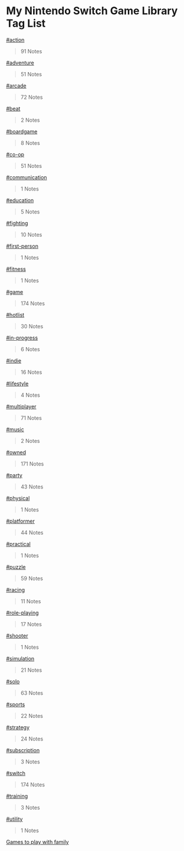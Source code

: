# My Nintendo Switch Game Library Tag List

[#action](./action.html)
> 91 Notes

[#adventure](./adventure.html)
> 51 Notes

[#arcade](./arcade.html)
> 72 Notes

[#beat](./beat.html)
> 2 Notes

[#boardgame](./boardgame.html)
> 8 Notes

[#co-op](./co-op.html)
> 51 Notes

[#communication](./communication.html)
> 1 Notes

[#education](./education.html)
> 5 Notes

[#fighting](./fighting.html)
> 10 Notes

[#first-person](./first-person.html)
> 1 Notes

[#fitness](./fitness.html)
> 1 Notes

[#game](./game.html)
> 174 Notes

[#hotlist](./hotlist.html)
> 30 Notes

[#in-progress](./in-progress.html)
> 6 Notes

[#indie](./indie.html)
> 16 Notes

[#lifestyle](./lifestyle.html)
> 4 Notes

[#multiplayer](./multiplayer.html)
> 71 Notes

[#music](./music.html)
> 2 Notes

[#owned](./owned.html)
> 171 Notes

[#party](./party.html)
> 43 Notes

[#physical](./physical.html)
> 1 Notes

[#platformer](./platformer.html)
> 44 Notes

[#practical](./practical.html)
> 1 Notes

[#puzzle](./puzzle.html)
> 59 Notes

[#racing](./racing.html)
> 11 Notes

[#role-playing](./role-playing.html)
> 17 Notes

[#shooter](./shooter.html)
> 1 Notes

[#simulation](./simulation.html)
> 21 Notes

[#solo](./solo.html)
> 63 Notes

[#sports](./sports.html)
> 22 Notes

[#strategy](./strategy.html)
> 24 Notes

[#subscription](./subscription.html)
> 3 Notes

[#switch](./switch.html)
> 174 Notes

[#training](./training.html)
> 3 Notes

[#utility](./utility.html)
> 1 Notes


[Games to play with family](./Games_to_play_with_family.html)